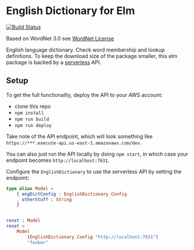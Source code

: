 # English Dictionary for Elm

[![Build Status](https://travis-ci.org/ktonon/elm-english-dictionary.svg?branch=master)](https://travis-ci.org/ktonon/elm-english-dictionary)

Based on WordNet 3.0 see [WordNet License](http://wordnet.princeton.edu/wordnet/license/)

English language dictionary. Check word membership and lookup definitions. To keep the download size of the package smaller, this elm package is backed by a [serverless][] API.

## Setup

To get the full functionality, deploy the API to your AWS account:

* clone this repo
* `npm install`
* `npm run build`
* `npm run deploy`

Take note of the API endpoint, which will look something like `https://***.execute-api.us-east-1.amazonaws.com/dev`.

You can also just run the API locally by doing `npm start`, in which case your endpoint becomes `http://localhost:7631`.

Configure the `EnglishDictionary` to use the serverless API by setting the endpoint:

```elm
type alias Model =
    { engDictConfig : EnglishDictionary.Config
    , otherStuff : String
    }


reset : Model
reset =
    Model
        (EnglishDictionary.Config "http://localhost:7631")
        "foobar"
```

[serverless]:https://serverless.com/
